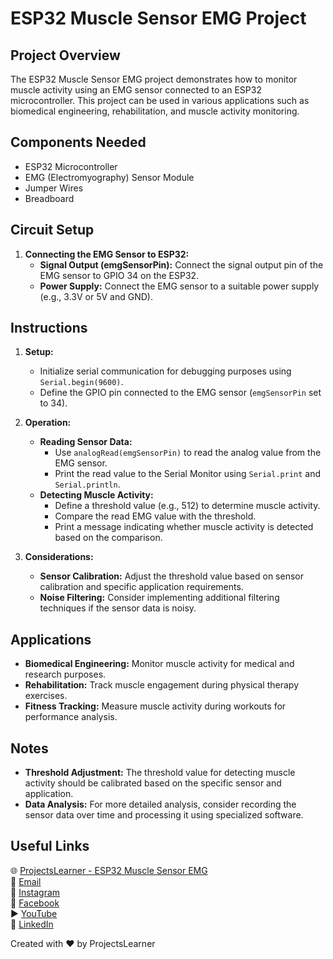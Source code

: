 # ESP32 Muscle Sensor EMG Project

## Project Overview
The ESP32 Muscle Sensor EMG project demonstrates how to monitor muscle activity using an EMG sensor connected to an ESP32 microcontroller. This project can be used in various applications such as biomedical engineering, rehabilitation, and muscle activity monitoring.

## Components Needed
- ESP32 Microcontroller
- EMG (Electromyography) Sensor Module
- Jumper Wires
- Breadboard

## Circuit Setup
1. **Connecting the EMG Sensor to ESP32:**
   - **Signal Output (emgSensorPin):** Connect the signal output pin of the EMG sensor to GPIO 34 on the ESP32.
   - **Power Supply:** Connect the EMG sensor to a suitable power supply (e.g., 3.3V or 5V and GND).

## Instructions
1. **Setup:**
   - Initialize serial communication for debugging purposes using `Serial.begin(9600)`.
   - Define the GPIO pin connected to the EMG sensor (`emgSensorPin` set to 34).

2. **Operation:**
   - **Reading Sensor Data:**
     - Use `analogRead(emgSensorPin)` to read the analog value from the EMG sensor.
     - Print the read value to the Serial Monitor using `Serial.print` and `Serial.println`.
   - **Detecting Muscle Activity:**
     - Define a threshold value (e.g., 512) to determine muscle activity.
     - Compare the read EMG value with the threshold.
     - Print a message indicating whether muscle activity is detected based on the comparison.

3. **Considerations:**
   - **Sensor Calibration:** Adjust the threshold value based on sensor calibration and specific application requirements.
   - **Noise Filtering:** Consider implementing additional filtering techniques if the sensor data is noisy.

## Applications
- **Biomedical Engineering:** Monitor muscle activity for medical and research purposes.
- **Rehabilitation:** Track muscle engagement during physical therapy exercises.
- **Fitness Tracking:** Measure muscle activity during workouts for performance analysis.

## Notes
- **Threshold Adjustment:** The threshold value for detecting muscle activity should be calibrated based on the specific sensor and application.
- **Data Analysis:** For more detailed analysis, consider recording the sensor data over time and processing it using specialized software.

## Useful Links
🌐 [ProjectsLearner - ESP32 Muscle Sensor EMG](https://projectslearner.com/learn/esp32-muscle-sensor-emg)  
📧 [Email](mailto:projectslearner@gmail.com)  
📸 [Instagram](https://www.instagram.com/projectslearner/)  
📘 [Facebook](https://www.facebook.com/projectslearner)  
▶️ [YouTube](https://www.youtube.com/@ProjectsLearner)  
📘 [LinkedIn](https://www.linkedin.com/in/projectslearner)

Created with ❤️ by ProjectsLearner
